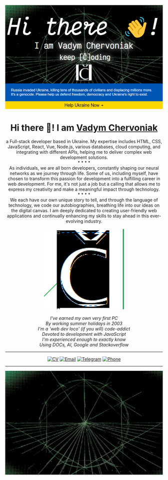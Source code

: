 
<div align="center">
<a href="https://stand-with-ukraine.pp.ua/" target="_blank">
<img src="./code.gif" alt="Stand With Ukraine">
</a>
<h1 style="background-image: './cover.png';">
Hi there 👋! I am <a href="https://vadym4che.github.io/Ful1-5tack">Vadym Chervoniak</a>
<!-- a <a href="https://vadym4che.github.io/Ful1-5tack">Full-5tack developer</a>
&& <a href="https://vadym4che.tilda.ws/">auto-biography-(č)oder</a> -->
</h1>
</div>

<!-- <hr> -->

<div align="center">
<!-- My expertise includes
<sub><sub><img alt="HTML" src="https://img.shields.io/badge/HTML-green"></sub></sub>,
<sub><sub><img alt="CSS" src="https://img.shields.io/badge/CSS-green"></sub></sub>,
<sub><sub><img alt="JavaScript" src="https://img.shields.io/badge/JavaScript-green"></sub></sub>,
<sub><sub><img alt="React" src="https://img.shields.io/badge/React-green"></sub></sub>,
<sub><sub><img alt="Vue" src="https://img.shields.io/badge/Vue-green"></sub></sub>,
<sub><sub><img alt="Node.js" src="https://img.shields.io/badge/Node.js-green"></sub></sub>,
various databases, cloud computing, and integrating with different APIs, helping me to deliver complex web development solutions. -->
<!-- I am Vadym Chervoniak, -->
a Full-stack developer based in Ukraine. My expertise includes HTML, CSS, JavaScript, React, Vue, Node.js, various databases, cloud computing, and integrating with different APIs, helping me to deliver complex web development solutions.
<div>
*  *  *  *
<div align="center">
As individuals, we are all born developers, constantly shaping our neural networks as we journey through life.  
Some of us, including myself, have chosen to transform this passion for development into a fulfilling career in web development.  
For me, it's not just a job but a calling that allows me to express my creativity and make a meaningful impact through technology.
</div>
*  *  *  *
<div align="center">
We each have our own unique story to tell, and through the language of technology, we code our autobiographies, breathing life into our ideas on the digital canvas.  
I am deeply dedicated to creating user-friendly web applications and continually enhancing my skills to stay ahead in this ever-evolving industry.  
</div>
<br>
<div align="center">
<a href="https://vadym4che.github.io/Ful1-5tack/"><img alt="my own CH logo" src="./logo.png"></a>  
</div>
<br>
<div align="center"><i>I've earned my own very first PC</i></div>  
<div align="center"><i>By working summer holidays in 2003</i></div>  
<div align="center"><i>I'm a 'web dev loco' (if you will) code-addict</i></div>  
<div align="center"><i>Devoted to development with JavaScript</i></div>  
<div align="center"><i>I'm experienced enough to exactly know</i></div>  
<div align="center"><i>Using DOCs, AI, Google and Stackoverflow</i></div>  

<hr>

[![CV](https://img.shields.io/badge/CV-vadym4che-green)](https://bit.ly/Full-5tack)<!-- [![LinkedIn](https://img.shields.io/badge/LinkedIn-vadym4che-green)](https://www.linkedin.com/in/vadym4che/) --><!-- [![Facebook](https://img.shields.io/badge/Facebook-vadym4che-green)](https://www.facebook.com/vadym4che/) --> [![Email](https://img.shields.io/badge/Email-vadym4che%40gmail.com-green)](mailto:vadym4che@gmail.com) [![Telegram](https://img.shields.io/badge/Telegram-vadym4che-green)](https://t.me/vadym4che) [![Phone](https://img.shields.io/badge/Phone-%2B380505444199-green)](tel:+380505444199)

<!--
**vadym4che/vadym4che** is a ✨ _special_ ✨ repository because its `README.md` (this file) appears on your GitHub profile.

Here are some ideas to get you started:

- 🔭 I’m currently working on ...
- 🌱 I’m currently learning ...
- 👯 I’m looking to collaborate on ...
- 🤔 I’m looking for help with ...
- 💬 Ask me about ...
- 📫 How to reach me: ...
- 😄 Pronouns: ...
- ⚡ Fun fact: ...
-->
<hr>


<!-- ![Vadym4che's GitHub stats](https://github-readme-stats.vercel.app/api?username=vadym4che&show_icons=true&theme=synthwave) -->

[![DigitalCV](./cover.png)](https://vadym4che.github.io/Ful1-5tack/)